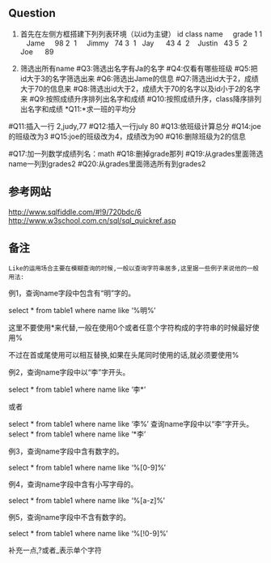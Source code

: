 ## Question
1. 首先在左侧方框搭建下列列表环境（以id为主键）
id class name     grade
1  1     Jame     98
2  1     Jimmy    74
3  1     Jay      43
4  2     Justin   43
5  2     Joe      89



2. 筛选出所有name
#Q3:筛选出名字有Ja的名字
#Q4:仅看有哪些班级
#Q5:把id大于3的名字筛选出来
#Q6:筛选出Jame的信息
#Q7:筛选出id大于2，成绩大于70的信息来
#Q8:筛选出id大于2，成绩大于70的名字以及id小于2的名字来
#Q9:按照成绩升序排列出名字和成绩
#Q10:按照成绩升序，class降序排列出名字和成绩
*Q11:*求一班的平均分

#Q11:插入一行 2,judy,77
#Q12:插入一行july 80
#Q13:依班级计算总分
#Q14:joe的班级改为3
#Q15:joe的班级改为4，成绩改为90
#Q16:删除班级为2的信息

#Q17:加一列数学成绩列名：math
#Q18:删掉grade那列
#Q19:从grades里面筛选name一列到grades2
#Q20:从grades里面筛选所有到grades2






## 参考网站
http://www.sqlfiddle.com/#!9/720bdc/6
http://www.w3school.com.cn/sql/sql_quickref.asp


## 备注
	Like的运用场合主要在模糊查询的时候,一般以查询字符串居多,这里据一些例子来说他的一般用法:
例1，查询name字段中包含有“明”字的。   

select * from table1 where name like ‘%明%’  

这里不要使用*来代替,一般在使用0个或者任意个字符构成的字符串的时候最好使用%

不过在首或尾使用可以相互替换,如果在头尾同时使用的话,就必须要使用% 

例2，查询name字段中以“李”字开头。   

select * from table1 where name like ‘李*’  

或者

select * from table1 where name like ‘李%’ 
查询name字段中以“李”字开头。  
select * from table1 where name like ‘*李’ 

例3，查询name字段中含有数字的。   

select * from table1 where name like ‘%[0-9]%’   

例4，查询name字段中含有小写字母的。   

select * from table1 where name like ‘%[a-z]%’   

例5，查询name字段中不含有数字的。   

select * from table1 where name like ‘%[!0-9]%’

补充一点,?或者_表示单个字符
